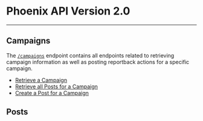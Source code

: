 # Phoenix API Version 2.0
***

## Campaigns
The [`/campaigns`](campaigns.md) endpoint contains all endpoints related to retrieving campaign information as well as posting reportback actions for a specific campaign.

- [Retrieve a Campaign](campaigns.md#retrieve-a-campaign)
- [Retrieve all Posts for a Campaign](campaigns.md#retrieve-all-posts-for-a-campaign)
- [Create a Post for a Campaign](campaigns.md#create-a-post-for-a-campaign)

## Posts
